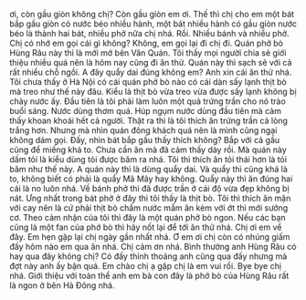 ơi, còn gầu giòn không chị? Còn gầu giòn em ơi. Thế thì chị cho em một bát bắp gầu giòn có nước béo nhiều hành, một bát nhiều hành có gầu giòn nước béo là thành hai bát, nhiều phở nữa chị nhá. Rồi. Nhiều bánh và nhiều phở. Chị có nhớ em gọi cái gì không? Không, em gọi lại đi chị đi. Quán phở bò Hùng Râu này thì là mới mở bên Văn Quán. Tôi thấy mọi người chia sẻ giới thiệu nhiều quá nên là hôm nay cũng đi ăn thử. Quán này thì sạch sẽ với cả rất nhiều chỗ ngồi. A đây quẩy dai đúng không em? Anh xin cái ăn thử nhá. Tôi chưa thấy ở Hà Nội có cái quán phở bò nào có cái dàn sấy lạnh thịt bò mà treo như thế này đâu. Kiểu là thịt bò vừa treo vừa được sấy lạnh không bị chảy nước ấy. Đầu tiên là tôi phải làm luôn một quả trứng trần cho nó trào buổi sáng. Nước dùng thơm quá. Húp ngụm nước dùng đầu tiên mà cảm thấy khoan khoái hết cả người. Thật ra thì là tôi thích ăn trứng trần cả lòng trắng hơn. Nhưng mà nhìn quán đông khách quá nên là mình cũng ngại không dám gọi. Đấy, nhìn bát bắp gầu thấy thích không? Bắp với cả gầu cũng để miếng khá to. Chưa cần ăn mà đã cảm thấy dày rồi. Mà quán này dấm tỏi là kiểu dùng tỏi được băm ra nhá. Tôi thì thích ăn tỏi thái hơn là tỏi băm như thế này. A quán này thì là dùng quẩy dai. Và quẩy thì cũng khá là to, không biết có phải là quẩy Mã Mây hay không. Quẩy này thì ăn đúng hai cái là no luôn nhá. Về bánh phở thì đã được trần ở cái độ vừa đẹp không bị nát. Ưng nhất trong bát phở ở đây thì tôi thấy là thịt bò. Tôi thì thích ăn mặn với cay nên là cứ phải thịt bò chấm nước mắm ăn kèm với ớt thì mới sướng cơ. Theo cảm nhận của tôi thì đây là một quán phở bò ngon. Nếu các bạn cũng là một fan của phở bò thì hãy nốt lại để tới ăn thử nhá. Chị ơi em về đây. Em hẹn gặp lại chị ngày gần nhất nhá. Ơ em ơi chị còn có nhúng giấm đấy hôm nào em qua ăn nhá. Chị cảm ơn nhá. Bình thường anh Hùng Râu có hay qua đây không chị? Có đấy thỉnh thoảng anh cũng qua đấy nhưng mà đợt này anh ấy bận quá. Em chào chị ạ gặp chị là em vui rồi. Bye bye chị nhá. Giới thiệu với toàn thể anh em bà con đây là phở bò của Hùng Râu rất là ngon ở bên Hà Đông nhá.
